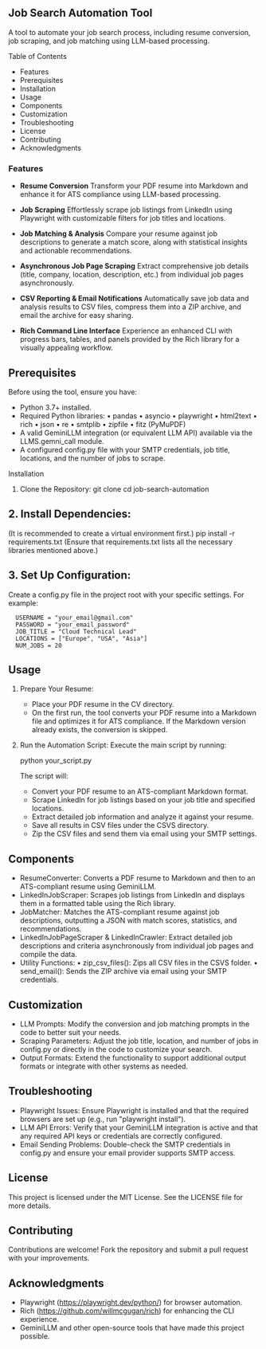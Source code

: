  ## Job Search Automation Tool

A tool to automate your job search process, including resume conversion, job scraping, and job matching using LLM-based processing.

Table of Contents
- Features
- Prerequisites
- Installation
- Usage
- Components
- Customization
- Troubleshooting
- License
- Contributing
- Acknowledgments

### Features
 
- **Resume Conversion**    Transform your PDF resume into Markdown and enhance it for ATS compliance using LLM-based processing.

- **Job Scraping**  Effortlessly scrape job listings from LinkedIn using Playwright with customizable filters for job titles and locations.

- **Job Matching & Analysis**  Compare your resume against job descriptions to generate a match score, along with statistical insights and actionable recommendations.

- **Asynchronous Job Page Scraping**  Extract comprehensive job details (title, company, location, description, etc.) from individual job pages asynchronously.

- **CSV Reporting & Email Notifications**  Automatically save job data and analysis results to CSV files, compress them into a ZIP archive, and email the archive for easy sharing.

- **Rich Command Line Interface**  Experience an enhanced CLI with progress bars, tables, and panels provided by the Rich library for a visually appealing workflow.


## Prerequisites
Before using the tool, ensure you have:
- Python 3.7+ installed.
- Required Python libraries:
  • pandas
  • asyncio
  • playwright
  • html2text
  • rich
  • json
  • re
  • smtplib
  • zipfile
  • fitz (PyMuPDF)
- A valid GeminiLLM integration (or equivalent LLM API) available via the LLMS.gemni_call module.
- A configured config.py file with your SMTP credentials, job title, locations, and the number of jobs to scrape.

Installation
1. Clone the Repository:
   git clone <repository-url>
   cd job-search-automation

 ## 2. Install Dependencies:
   (It is recommended to create a virtual environment first.)
   pip install -r requirements.txt
   (Ensure that requirements.txt lists all the necessary libraries mentioned above.)

## 3. Set Up Configuration:
   Create a config.py file in the project root with your specific settings. For example:
   
      USERNAME = "your_email@gmail.com"
      PASSWORD = "your_email_password"
      JOB_TITLE = "Cloud Technical Lead"
      LOCATIONS = ["Europe", "USA", "Asia"]
      NUM_JOBS = 20


## Usage
1. Prepare Your Resume:
   - Place your PDF resume in the CV directory.
   - On the first run, the tool converts your PDF resume into a Markdown file and optimizes it for ATS compliance. If the Markdown version already exists, the conversion is skipped.

2. Run the Automation Script:
   Execute the main script by running:
   
   python your_script.py

   The script will:
   - Convert your PDF resume to an ATS-compliant Markdown format.
   - Scrape LinkedIn for job listings based on your job title and specified locations.
   - Extract detailed job information and analyze it against your resume.
   - Save all results in CSV files under the CSVS directory.
   - Zip the CSV files and send them via email using your SMTP settings.

## Components
- ResumeConverter: Converts a PDF resume to Markdown and then to an ATS-compliant resume using GeminiLLM.
- LinkedInJobScraper: Scrapes job listings from LinkedIn and displays them in a formatted table using the Rich library.
- JobMatcher: Matches the ATS-compliant resume against job descriptions, outputting a JSON with match scores, statistics, and recommendations.
- LinkedInJobPageScraper & LinkedInCrawler: Extract detailed job descriptions and criteria asynchronously from individual job pages and compile the data.
- Utility Functions:
  • zip_csv_files(): Zips all CSV files in the CSVS folder.
  • send_email(): Sends the ZIP archive via email using your SMTP credentials.

## Customization
- LLM Prompts: Modify the conversion and job matching prompts in the code to better suit your needs.
- Scraping Parameters: Adjust the job title, location, and number of jobs in config.py or directly in the code to customize your search.
- Output Formats: Extend the functionality to support additional output formats or integrate with other systems as needed.

## Troubleshooting
- Playwright Issues: Ensure Playwright is installed and that the required browsers are set up (e.g., run "playwright install").
- LLM API Errors: Verify that your GeminiLLM integration is active and that any required API keys or credentials are correctly configured.
- Email Sending Problems: Double-check the SMTP credentials in config.py and ensure your email provider supports SMTP access.

## License
This project is licensed under the MIT License. See the LICENSE file for more details.

## Contributing
Contributions are welcome! Fork the repository and submit a pull request with your improvements.

## Acknowledgments
- Playwright (https://playwright.dev/python/) for browser automation.
- Rich (https://github.com/willmcgugan/rich) for enhancing the CLI experience.
- GeminiLLM and other open-source tools that have made this project possible.


